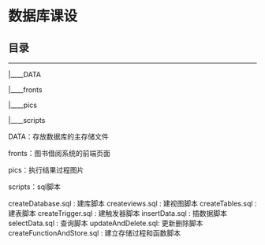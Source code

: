 # 数据库课设

## 目录

---

|____DATA

|____fronts

|____pics

|____scripts

DATA：存放数据库的主存储文件

fronts：图书借阅系统的前端页面

pics：执行结果过程图片

scripts：sql脚本


createDatabase.sql : 建库脚本
createviews.sql    : 建视图脚本
createTables.sql   : 建表脚本
createTrigger.sql  : 建触发器脚本
insertData.sql     : 插数据脚本 
selectData.sql     : 查询脚本
updateAndDelete.sql: 更新删除脚本
createFunctionAndStore.sql : 建立存储过程和函数脚本